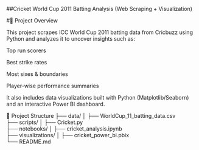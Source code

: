 ##Cricket World Cup 2011 Batting Analysis (Web Scraping + Visualization)

#📌 Project Overview

This project scrapes ICC World Cup 2011 batting data from Cricbuzz using Python and analyzes it to uncover insights such as:

Top run scorers

Best strike rates

Most sixes & boundaries

Player-wise performance summaries

It also includes data visualizations built with Python (Matplotlib/Seaborn) and an interactive Power BI dashboard.

📂 Project Structure
├── data/
│   ├── WorldCup_11_batting_data.csv      
├── scripts/
│   ├── Cricket.py                        
├── notebooks/
│   ├── cricket_analysis.ipynb            
├── visualizations/
│   ├── cricket_power_bi.pbix            
└── README.md        
